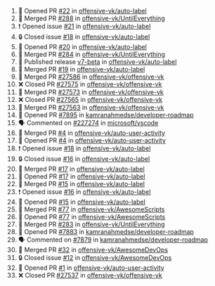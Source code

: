 <!--START_SECTION:activity-->
1. 💪 Opened PR [#22](https://github.com/offensive-vk/auto-label/pull/22) in [offensive-vk/auto-label](https://github.com/offensive-vk/auto-label)
2. 🎉 Merged PR [#288](https://github.com/offensive-vk/UntilEverything/pull/288) in [offensive-vk/UntilEverything](https://github.com/offensive-vk/UntilEverything)
3. ❗ Opened issue [#21](https://github.com/offensive-vk/auto-label/issues/21) in [offensive-vk/auto-label](https://github.com/offensive-vk/auto-label)
4. 🔒 Closed issue [#18](https://github.com/offensive-vk/auto-label/issues/18) in [offensive-vk/auto-label](https://github.com/offensive-vk/auto-label)
5. 💪 Opened PR [#20](https://github.com/offensive-vk/auto-label/pull/20) in [offensive-vk/auto-label](https://github.com/offensive-vk/auto-label)
6. 🎉 Merged PR [#284](https://github.com/offensive-vk/UntilEverything/pull/284) in [offensive-vk/UntilEverything](https://github.com/offensive-vk/UntilEverything)
7. 🚀 Published release [v7-beta](https://github.com/offensive-vk/auto-label/releases/tag/v7-beta) in [offensive-vk/auto-label](https://github.com/offensive-vk/auto-label)
8. 🎉 Merged PR [#19](https://github.com/offensive-vk/auto-label/pull/19) in [offensive-vk/auto-label](https://github.com/offensive-vk/auto-label)
9. 🎉 Merged PR [#27586](https://github.com/offensive-vk/offensive-vk/pull/27586) in [offensive-vk/offensive-vk](https://github.com/offensive-vk/offensive-vk)
10. ❌ Closed PR [#27575](https://github.com/offensive-vk/offensive-vk/pull/27575) in [offensive-vk/offensive-vk](https://github.com/offensive-vk/offensive-vk)
11. 🎉 Merged PR [#27573](https://github.com/offensive-vk/offensive-vk/pull/27573) in [offensive-vk/offensive-vk](https://github.com/offensive-vk/offensive-vk)
12. ❌ Closed PR [#27565](https://github.com/offensive-vk/offensive-vk/pull/27565) in [offensive-vk/offensive-vk](https://github.com/offensive-vk/offensive-vk)
13. 🎉 Merged PR [#27563](https://github.com/offensive-vk/offensive-vk/pull/27563) in [offensive-vk/offensive-vk](https://github.com/offensive-vk/offensive-vk)
14. 💪 Opened PR [#7895](https://github.com/kamranahmedse/developer-roadmap/pull/7895) in [kamranahmedse/developer-roadmap](https://github.com/kamranahmedse/developer-roadmap)
15. 🗣 Commented on [#227274](https://github.com/microsoft/vscode/issues/227274#issuecomment-2547967316) in [microsoft/vscode](https://github.com/microsoft/vscode)
16. 🎉 Merged PR [#4](https://github.com/offensive-vk/auto-user-activity/pull/4) in [offensive-vk/auto-user-activity](https://github.com/offensive-vk/auto-user-activity)
17. 💪 Opened PR [#4](https://github.com/offensive-vk/auto-user-activity/pull/4) in [offensive-vk/auto-user-activity](https://github.com/offensive-vk/auto-user-activity)
18. ❗ Opened issue [#18](https://github.com/offensive-vk/auto-label/issues/18) in [offensive-vk/auto-label](https://github.com/offensive-vk/auto-label)
19. 🔒 Closed issue [#16](https://github.com/offensive-vk/auto-label/issues/16) in [offensive-vk/auto-label](https://github.com/offensive-vk/auto-label)
20. 🎉 Merged PR [#17](https://github.com/offensive-vk/auto-label/pull/17) in [offensive-vk/auto-label](https://github.com/offensive-vk/auto-label)
21. 💪 Opened PR [#17](https://github.com/offensive-vk/auto-label/pull/17) in [offensive-vk/auto-label](https://github.com/offensive-vk/auto-label)
22. 🎉 Merged PR [#15](https://github.com/offensive-vk/auto-label/pull/15) in [offensive-vk/auto-label](https://github.com/offensive-vk/auto-label)
23. ❗ Opened issue [#16](https://github.com/offensive-vk/auto-label/issues/16) in [offensive-vk/auto-label](https://github.com/offensive-vk/auto-label)
24. 💪 Opened PR [#15](https://github.com/offensive-vk/auto-label/pull/15) in [offensive-vk/auto-label](https://github.com/offensive-vk/auto-label)
25. 🎉 Merged PR [#77](https://github.com/offensive-vk/AwesomeScripts/pull/77) in [offensive-vk/AwesomeScripts](https://github.com/offensive-vk/AwesomeScripts)
26. 💪 Opened PR [#77](https://github.com/offensive-vk/AwesomeScripts/pull/77) in [offensive-vk/AwesomeScripts](https://github.com/offensive-vk/AwesomeScripts)
27. 🎉 Merged PR [#283](https://github.com/offensive-vk/UntilEverything/pull/283) in [offensive-vk/UntilEverything](https://github.com/offensive-vk/UntilEverything)
28. 💪 Opened PR [#7883](https://github.com/kamranahmedse/developer-roadmap/pull/7883) in [kamranahmedse/developer-roadmap](https://github.com/kamranahmedse/developer-roadmap)
29. 🗣 Commented on [#7879](https://github.com/kamranahmedse/developer-roadmap/pull/7879#issuecomment-2543019254) in [kamranahmedse/developer-roadmap](https://github.com/kamranahmedse/developer-roadmap)
30. 🎉 Merged PR [#32](https://github.com/offensive-vk/AwesomeDevOps/pull/32) in [offensive-vk/AwesomeDevOps](https://github.com/offensive-vk/AwesomeDevOps)
31. 🔒 Closed issue [#12](https://github.com/offensive-vk/AwesomeDevOps/issues/12) in [offensive-vk/AwesomeDevOps](https://github.com/offensive-vk/AwesomeDevOps)
32. 💪 Opened PR [#1](https://github.com/offensive-vk/auto-user-activity/pull/1) in [offensive-vk/auto-user-activity](https://github.com/offensive-vk/auto-user-activity)
33. ❌ Closed PR [#27537](https://github.com/offensive-vk/offensive-vk/pull/27537) in [offensive-vk/offensive-vk](https://github.com/offensive-vk/offensive-vk)
<!--END_SECTION:activity-->
